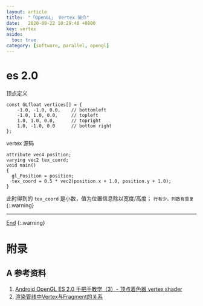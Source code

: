 ```yaml
---
layout: article
title:  "「OpenGL」 Vertex 简介"
date:   2020-09-22 10:29:40 +0800
key: vertex
aside:
  toc: true
category: [software, parallel, opengl]
---
```

<span id='head'></span>

<!--more-->
# es 2.0
顶点定义
```
const GLfloat vertices[] = {
    -1.0, -1.0, 0.0,    // bottomleft
    -1.0, 1.0, 0.0,     // topleft
    1.0, 1.0, 0.0,      // topright
    1.0, -1.0, 0.0      // bottom right
};
```

vertex 源码   

```
attribute vec4 position;
varying vec2 tex_coord;
void main()
{
  gl_Position = position;
  tex_coord = 0.5 * vec2(position.x + 1.0, position.y + 1.0);
}

```

此时得到的 `tex_coord` 是小数，值为位置信息除以宽度/高度； `行有少，列数有重复`{:.warning}    

-------------------  
[End](#head)
{:.warning}  


# 附录
## A 参考资料
1. [Android OpenGL ES 2.0 手把手教学（3）- 顶点着色器 vertex shader](https://juejin.im/post/6844903805230776328)    
1. [渲染管线中Vertex与Fragment的关系](https://www.jianshu.com/p/493f5445b5bd)    
